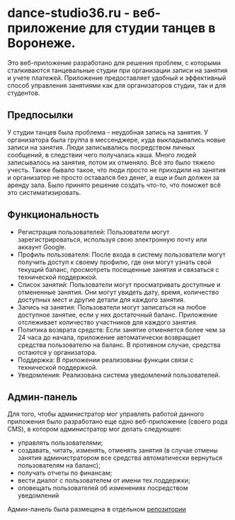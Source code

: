 # dance-studio36.ru - веб-приложение для студии танцев в Воронеже.

Это веб-приложение разработано для решения проблем, с которыми сталкиваются танцевальные студии при организации записи на занятия и учете платежей. Приложение предоставляет удобный и эффективный способ управления занятиями как для организаторов студии, так и для студентов.

## Предпосылки
У студии танцев была проблема - неудобная запись на занятия. У организатора была группа в мессенджере, куда выкладывались новые записи на занятия. Люди записывались посредством личных сообщений, в следствии чего получалась каша. Много людей записывалось на занятия, потом их отменяло. Всё это было тяжело учесть. Также бывало такое, что люди просто не приходили на занятия и организатор не просто оставался без денег, а еще и был должен за аренду зала. Было принято решение создать что-то, что поможет всё это систиматизировать.

## Функциональность
- Регистрация пользователей: Пользователи могут зарегистрироваться, используя свою электронную почту или аккаунт Google.
- Профиль пользователя: После входа в систему пользователи могут получить доступ к своему профилю, где они могут узнать свой текущий баланс, просмотреть посещенные занятия и связаться с технической поддержкой.
- Список занятий: Пользователи могут просматривать доступные и отмененные занятия. Они могут увидеть дату, время, количество доступных мест и другие детали для каждого занятия.
- Запись на занятия: Пользователи могут записаться на любое доступное занятие, если у них достаточный баланс. Приложение отслеживает количество участников для каждого занятия.
- Политика возврата средств: Если занятие отменяется более чем за 24 часа до начала, приложение автоматически возвращает средства пользователю на баланс. В противном случае, средства остаются у организатора.
- Поддержка: В приложении реализованы функции связи с технической поддержкой.
- Уведомления: Реализована система уведомлений пользователей.
## Админ-панель
Для того, чтобы администратор мог управлять работой данного приложения было разработано еще одно веб-приложение (своего рода CMS), в котором администратор мог делать следующее:
- управлять пользователями;
- создавать, читать, изменять, отменять занятия (в случае отмены занятия администратором все средства автоматически вернуться пользователям на баланс);
- получать отчеты по финансам;
- вести диалог с пользователем от имени тех.поддержки;
- оповещать пользователей об изменениях посредством уведомлений
  
Админ-панель была размещена в отдельном [репозитории](https://github.com/dmitriyvolkov0/dance-studio-app-admin)
